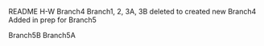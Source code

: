 README H-W Branch4
Branch1, 2, 3A, 3B deleted to created new Branch4
Added in prep for Branch5

Branch5B
Branch5A

